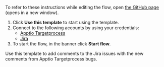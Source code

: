To refer to these instructions while editing the flow, open [the GitHub page](https://github.com/ot4i/app-connect-templates/blob/main/resources/markdown/Add%20comments%20to%20the%20Jira%20issues%20with%20the%20new%20comments%20from%20Apptio%20Targetprocess%20bugs_instructions.md) (opens in a new window).

1. Click **Use this template** to start using the template.
2. Connect to the following accounts by using your credentials:
   - [Apptio Targetprocess](https://ibm.biz/acapptiotargetprocess)
   - [Jira](https://ibm.biz/ach2jira)   
3. To start the flow, in the banner click **Start flow**.

Use this template to add comments to the Jira issues with the new comments from Apptio Targetprocess bugs.